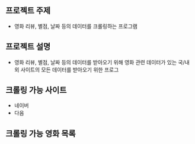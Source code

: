 ###
## 프로젝트 주제
- 영화 리뷰, 별점, 날짜 등의 데이터를 크롤링하는 프로그램

## 프로젝트 설명
- 영화 리뷰, 별점, 날짜 등의 데이터를 받아오기 위해 영화 관련 데이터가 있는 국/내외 사이트의 모든 데이터를 받아오기 위한 프로그

## 크롤링 가능 사이트
- 네이버
- 다음
## 크롤링 가능 영화 목록

